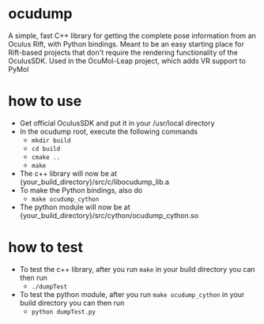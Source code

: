 # ocudump
A simple, fast C++ library for getting the complete pose information from an Oculus Rift, with Python bindings. Meant to be an easy starting place for Rift-based projects that don't require the rendering functionality of the OculusSDK. Used in the OcuMol-Leap project, which adds VR support to PyMol

# how to use
- Get official OculusSDK and put it in your /usr/local directory
- In the ocudump root, execute the following commands
    - `mkdir build`
    - `cd build`
    - `cmake ..`
    - `make`
- The c++ library will now be at {your_build_directory}/src/c/libocudump_lib.a
- To make the Python bindings, also do
    - `make ocudump_cython`
- The python module will now be at {your_build_directory}/src/cython/ocudump_cython.so

# how to test
- To test the c++ library, after you run `make` in your build directory you can then run
    - `./dumpTest`
- To test the python module, after you run `make ocudump_cython` in your build directory you can then run
    - `python dumpTest.py`
